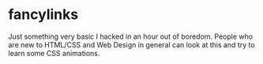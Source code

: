 # fancylinks

Just something very basic I hacked in an hour out of boredom. People who are new to HTML/CSS and Web Design in general can look at this and try to learn some CSS animations. 

